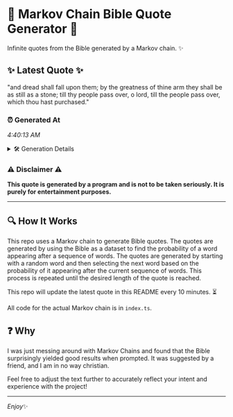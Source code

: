 # 📖 Markov Chain Bible Quote Generator 📖

Infinite quotes from the Bible generated by a Markov chain. ✨

## ✨ Latest Quote ✨
"and dread shall fall upon them; by the greatness of thine arm they shall be as still as a stone; till thy people pass over, o lord, till the people pass over, which thou hast purchased."

### ⏰ Generated At
*4:40:13 AM*

<details>
    <summary>🛠️ Generation Details</summary>
    <p>
        <strong>🌱 Seed:</strong> and<br>
        <strong>🔄 Iterations:</strong> 35<br>
        <strong>📜 Context History:</strong><br>[ and ]: dread<br>[ and, dread ]: shall<br>[ and, dread, shall ]: fall<br>[ and, dread, shall, fall ]: upon<br>[ and, dread, shall, fall, upon ]: them;<br>[ and, dread, shall, fall, upon, them; ]: by<br>[ dread, shall, fall, upon, them;, by ]: the<br>[ shall, fall, upon, them;, by, the ]: greatness<br>[ fall, upon, them;, by, the, greatness ]: of<br>[ upon, them;, by, the, greatness, of ]: thine<br>[ them;, by, the, greatness, of, thine ]: arm<br>[ by, the, greatness, of, thine, arm ]: they<br>[ the, greatness, of, thine, arm, they ]: shall<br>[ greatness, of, thine, arm, they, shall ]: be<br>[ of, thine, arm, they, shall, be ]: as<br>[ thine, arm, they, shall, be, as ]: still<br>[ arm, they, shall, be, as, still ]: as<br>[ they, shall, be, as, still, as ]: a<br>[ shall, be, as, still, as, a ]: stone;<br>[ be, as, still, as, a, stone; ]: till<br>[ as, still, as, a, stone;, till ]: thy<br>[ still, as, a, stone;, till, thy ]: people<br>[ as, a, stone;, till, thy, people ]: pass<br>[ a, stone;, till, thy, people, pass ]: over,<br>[ stone;, till, thy, people, pass, over, ]: o<br>[ till, thy, people, pass, over,, o ]: lord,<br>[ thy, people, pass, over,, o, lord, ]: till<br>[ people, pass, over,, o, lord,, till ]: the<br>[ pass, over,, o, lord,, till, the ]: people<br>[ over,, o, lord,, till, the, people ]: pass<br>[ o, lord,, till, the, people, pass ]: over,<br>[ lord,, till, the, people, pass, over, ]: which<br>[ till, the, people, pass, over,, which ]: thou<br>[ the, people, pass, over,, which, thou ]: hast<br>[ people, pass, over,, which, thou, hast ]: purchased.<br>
    </p>
</details>

### ⚠️ Disclaimer ⚠️
**This quote is generated by a program and is not to be taken seriously. It is purely for entertainment purposes.**

---

## 🔍 How It Works

This repo uses a Markov chain to generate Bible quotes. The quotes are generated by using the Bible as a dataset to find the probability of a word appearing after a sequence of words. The quotes are generated by starting with a random word and then selecting the next word based on the probability of it appearing after the current sequence of words. This process is repeated until the desired length of the quote is reached.

This repo will update the latest quote in this README every 10 minutes. ⏳

All code for the actual Markov chain is in `index.ts`.

## ❓ Why

I was just messing around with Markov Chains and found that the Bible surprisingly yielded good results when prompted. 
It was suggested by a friend, and I am in no way christian.

Feel free to adjust the text further to accurately reflect your intent and experience with the project!

---

*Enjoy*✨
